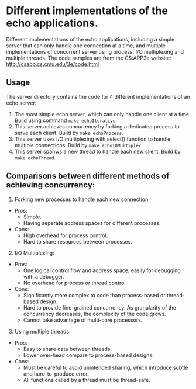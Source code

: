 # Different implementations of the echo applications.

Different implementations of the echo applications, including a simple server that can only handle one connection at a time, and multiple implementations of concurrent server using process, I/O multiplexing and multiple threads. The code samples are from the CS:APP3e website: http://csapp.cs.cmu.edu/3e/code.html


## Usage

The server directory contains the code for 4 different implementations of an echo server:
1. The most simple echo server, which can only handle one client at a time. Build using command ```make echoIterative```.
2. This server achieves concurrency by forking a dedicated process to serve each client. Build by ```make echoProcess```.
3. This server uses I/O multiplexing with select() function to handle multiple connections. Build by ```make echoIOMultiplex```.
4. This server spanws a new thread to handle each new client. Build by ```make echoThread```.

## Comparisons between different methods of achieving concurrency:

1. Forking new processes to handle each new connection:
- Pros:
    - Simple.
    - Having seperate address spaces for different processes.
- Cons:
    - High overhead for process control.
    - Hard to share resources between processes.

2. I/O Multiplexing:
- Pros:
    - One logical control flow and address space, easily for debugging with a debugger.
    - No overhead for process or thread control.
- Cons:
    - Significantly more complex to code than process-based or thread-based design.
    - Hard to provide fine-grained concurrency. As granularity of the concurrency decreases, the complexity of the code grows.
    - Cannot take advantage of multi-core processors.

3. Using multiple threads:
- Pros:
    - Easy to share data between threads.
    - Lower over-head compare to process-based designs.
- Cons:
    - Must be careful to avoid unintended sharing, which introduce subtle and hard-to-produce error.
    - All functions called by a thread must be thread-safe.
